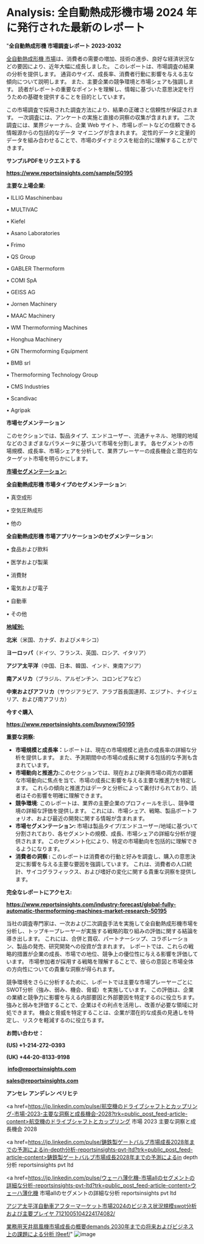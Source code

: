# Analysis: 全自動熱成形機市場 2024 年に発行された最新のレポート
 
 "<strong>全自動熱成形機 市場調査レポート 2023-2032</strong>

<a href=https://www.reportsinsights.com/sample/50195>全自動熱成形機 市場</a>は、消費者の需要の増加、技術の進歩、良好な経済状況などの要因により、近年大幅に成長しました。 このレポートは、市場調査の結果の分析を提供します。 通貨のサイズ、成長率、消費者行動に影響を与える主な傾向について説明します。 また、主要企業の競争環境と市場シェアも強調します。 読者がレポートの重要なポイントを理解し、情報に基づいた意思決定を行うための基礎を提供することを目的としています。

この市場調査で採用された調査方法により、結果の正確さと信頼性が保証されます。 一次調査には、アンケートの実施と直接の洞察の収集が含まれます。 二次調査には、業界ジャーナル、企業 Web サイト、市場レポートなどの信頼できる情報源からの包括的なデータ マイニングが含まれます。 定性的データと定量的データを組み合わせることで、市場のダイナミクスを総合的に理解することができます。

<strong><b>サンプルPDFをリクエストする</b></strong>

<a href=https://www.reportsinsights.com/sample/50195><strong><u>https://www.reportsinsights.com/sample/50195</u></strong></a>

<strong>主要な上場企業:</strong>

• ILLIG Maschinenbau

• MULTIVAC

• Kiefel

• Asano Laboratories

• Frimo

• QS Group

• GABLER Thermoform

• COMI SpA

• GEISS AG

• Jornen Machinery

• MAAC Machinery

• WM Thermoforming Machines

• Honghua Machinery

• GN Thermoforming Equipment

• BMB srl

• Thermoforming Technology Group

• CMS Industries

• Scandivac

• Agripak

<strong>市場セグメンテーション</strong>

このセクションでは、製品タイプ、エンドユーザー、流通チャネル、地理的地域などのさまざまなパラメータに基づいて市場を分割します。 各セグメントの市場規模、成長率、市場シェアを分析して、業界プレーヤーの成長機会と潜在的なターゲット市場を明らかにします。

<strong><u>市場セグメンテーション</u></strong><strong><u>:</u></strong>

<strong>全自動熱成形機 市場タイプのセグメンテーション:</strong>

• 真空成形

• 空気圧熱成形

• 他の

<strong>全自動熱成形機 市場アプリケーションのセグメンテーション:</strong>

• 食品および飲料

• 医学および製薬

• 消費財

• 電気および電子

• 自動車

• その他

<strong><u>地域別</u></strong><strong><u>:</u></strong>

<strong>北米</strong>（米国、カナダ、およびメキシコ）

<strong>ヨーロッパ</strong>（ドイツ、フランス、英国、ロシア、イタリア）

<strong>アジア太平洋</strong>（中国、日本、韓国、インド、東南アジア）

<strong>南アメリカ</strong>（ブラジル、アルゼンチン、コロンビアなど）

<strong>中東およびアフリカ</strong>（サウジアラビア、アラブ首長国連邦、エジプト、ナイジェリア、および南アフリカ）

<strong>今すぐ購入</strong>

<a href=https://www.reportsinsights.com/buynow/50195><strong><u>https://www.reportsinsights.com/buynow/50195</u></strong></a>

<strong>重要な洞察:</strong>
<ul>
  <li><strong>市場規模と成長率：</strong>レポートは、現在の市場規模と過去の成長率の詳細な分析を提供します。 また、予測期間中の市場の成長に関する包括的な予測も含まれています。</li>
  <li><strong>市場動向と推進力:</strong>このセクションでは、現在および新興市場の両方の顕著な市場動向に焦点を当て、市場の成長に影響を与える主要な推進力を特定します。 これらの傾向と推進力はデータと分析によって裏付けられており、読者はその影響を明確に理解できます。</li>
  <li><strong>競争環境</strong>: このレポートは、業界の主要企業のプロフィールを示し、競争環境の詳細な評価を提供します。 これには、市場シェア、戦略、製品ポートフォリオ、および最近の開発に関する情報が含まれます。</li>
  <li><strong>市場セグメンテーション: </strong>市場は製品タイプ/エンドユーザー/地域に基づいて分割されており、各セグメントの規模、成長、市場シェアの詳細な分析が提供されます。 このセグメント化により、特定の市場動向を包括的に理解できるようになります。</li>
  <li><strong>消費者の洞察 : </strong>このレポートは消費者の行動と好みを調査し、購入の意思決定に影響を与える主要な要因を強調しています。 これは、消費者の人口統計、サイコグラフィックス、および嗜好の変化に関する貴重な洞察を提供します。</li>
</ul>
<strong>完全なレポートにアクセス:</strong>

<a href=https://www.reportsinsights.com/industry-forecast/global-fully-automatic-thermoforming-machines-market-research-50195><strong><u><b>https://www.reportsinsights.com/industry-forecast/global-fully-automatic-thermoforming-machines-market-research-50195</b></u></strong></a>

当社の調査専門家は、一次および二次調査手法を実施して全自動熱成形機市場を分析し、トップキープレーヤーが実施する戦略的取り組みの評価に関する結論を導き出します。 これには、合併と買収、パートナーシップ、コラボレーション、製品の発売、研究開発への投資が含まれます。 レポートでは、これらの戦略的措置が企業の成長、市場での地位、競争上の優位性に与える影響を評価しています。 市場参加者が採用する戦略を理解することで、彼らの意図と市場全体の方向性についての貴重な洞察が得られます。

競争環境をさらに分析するために、レポートでは主要な市場プレーヤーごとにSWOT分析（強み、弱み、機会、脅威）を実施しています。 この評価は、企業の業績と競争力に影響を与える内部要因と外部要因を特定するのに役立ちます。 強みと弱みを評価することで、企業はその利点を活用し、改善が必要な領域に対処できます。 機会と脅威を特定することは、企業が潜在的な成長の見通しを特定し、リスクを軽減するのに役立ちます。

<strong>お問い合わせ：</strong>

<strong>(US) +1-214-272-0393</strong>

<strong>(UK) +44-20-8133-9198</strong>

<strong> </strong><a href=info@reportsinsights.com><strong><u>info@reportsinsights.com</u></strong></a>

<a href=sales@reportsinsights.com><strong><u>sales@reportsinsights.com</u></strong></a>

<strong>アンセレ アンデレン ベリヒテ</strong>

<a href=https://jp.linkedin.com/pulse/航空機のドライブシャフトとカップリング-市場-2023-主要な洞察と成長機会-2028?trk=public_post_feed-article-content>航空機のドライブシャフトとカップリング 市場 2023 主要な洞察と成長機会 2028</a>

<a href=https://jp.linkedin.com/pulse/鋳鉄製ゲートバルブ市場成長2028年までの予測によるin-depth分析-reportsinsights-pvt-ltd?trk=public_post_feed-article-content>鋳鉄製ゲートバルブ市場成長2028年までの予測によるin depth分析 reportsinsights pvt ltd</a>

<a href=https://jp.linkedin.com/pulse/ウェーハ薄化機-市場allのセグメントの詳細な分析-reportsinsights-pvt-ltd?trk=public_post_feed-article-content>ウェーハ薄化機 市場allのセグメントの詳細な分析 reportsinsights pvt ltd</a>

<a href=https://www.linkedin.com/pulse/アジア太平洋自動車アフターマーケット市場2024のビジネス状況規模swot分析および主要プレイヤ-7121005104224174082/>アジア太平洋自動車アフターマーケット市場2024のビジネス状況規模swot分析および主要プレイヤ 7121005104224174082/</a>

<a href=https://www.linkedin.com/pulse/業務用天井扇風機市場成長の概要demands-2030年までの将来およびビジネス上の課題による分析-l9eef/>業務用天井扇風機市場成長の概要demands 2030年までの将来およびビジネス上の課題による分析 l9eef/</a>"
![image](https://github.com/gayatrid12/RItrends/assets/158473851/3ff649a4-5e45-444a-9844-c602b1e9eb9a)
